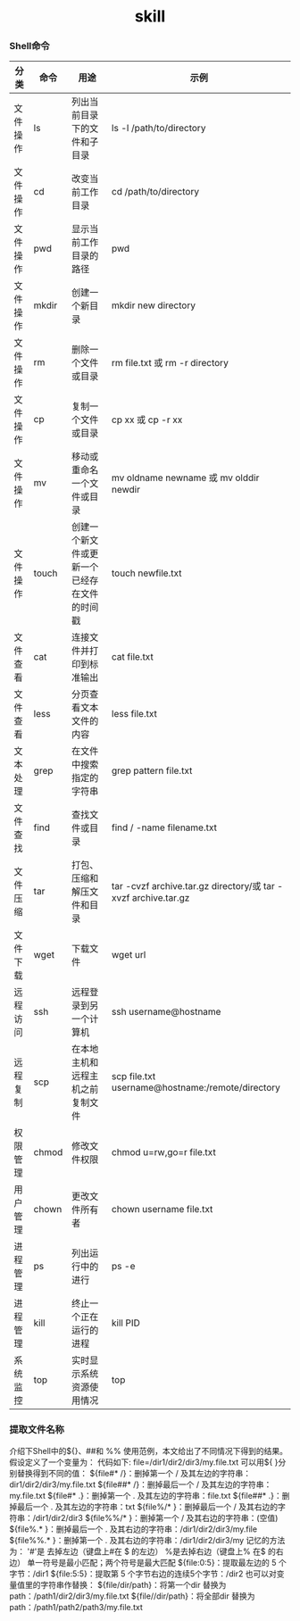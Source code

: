 
<h1 align = "center" style="color: #000000">skill</h1>

### Shell命令

| 分类 | 命令 | 用途 | 示例 |
| --- | --- | --- | --- |
| 文件操作 | ls | 列出当前目录下的文件和子目录 | ls -l /path/to/directory |
| 文件操作 | cd | 改变当前工作目录 | cd /path/to/directory |
| 文件操作 | pwd | 显示当前工作目录的路径 | pwd |
| 文件操作 | mkdir | 创建一个新目录 | mkdir new directory |
| 文件操作 | rm | 删除一个文件或目录 | rm file.txt 或 rm -r directory |
| 文件操作 | cp | 复制一个文件或目录 | cp xx 或 cp -r xx |
| 文件操作 | mv | 移动或重命名一个文件或目录 | mv oldname newname 或 mv olddir newdir |
| 文件操作 | touch | 创建一个新文件或更新一个已经存在文件的时间戳 | touch newfile.txt |
| 文件查看 | cat | 连接文件并打印到标准输出 | cat file.txt |
| 文件查看 | less | 分页查看文本文件的内容 | less file.txt |
| 文本处理 | grep | 在文件中搜索指定的字符串 | grep pattern file.txt |
| 文件查找 | find | 查找文件或目录 | find / -name filename.txt |
| 文件压缩 | tar | 打包、压缩和解压文件和目录 | tar -cvzf archive.tar.gz directory/或 tar -xvzf archive.tar.gz |
| 文件下载 | wget | 下载文件 | wget url |
| 远程访问 | ssh | 远程登录到另一个计算机 | ssh username@hostname |
| 远程复制 | scp | 在本地主机和远程主机之前复制文件 | scp file.txt username@hostname:/remote/directory |
| 权限管理 | chmod | 修改文件权限 | chmod u=rw,go=r file.txt |
| 用户管理 | chown | 更改文件所有者 | chown username file.txt |
| 进程管理 | ps | 列出运行中的进行 | ps -e |
| 进程管理 | kill | 终止一个正在运行的进程 | kill PID |
| 系统监控 | top | 实时显示系统资源使用情况 | top |

### 提取文件名称
介绍下Shell中的${}、##和 %% 使用范例，本文给出了不同情况下得到的结果。
假设定义了一个变量为：
代码如下:
file=/dir1/dir2/dir3/my.file.txt
可以用${ }分别替换得到不同的值：
${file#* /}：删掉第一个 / 及其左边的字符串：dir1/dir2/dir3/my.file.txt
${file##* /}：删掉最后一个 /  及其左边的字符串：my.file.txt
${file#* .}：删掉第一个 .  及其左边的字符串：file.txt
${file##* .}：删掉最后一个 .  及其左边的字符串：txt
${file%/* }：删掉最后一个  /  及其右边的字符串：/dir1/dir2/dir3
${file%%/* }：删掉第一个 /  及其右边的字符串：(空值)
${file%.* }：删掉最后一个  .  及其右边的字符串：/dir1/dir2/dir3/my.file
${file%%.* }：删掉第一个  .   及其右边的字符串：/dir1/dir2/dir3/my
记忆的方法为：
'#'是 去掉左边（键盘上#在 $ 的左边）
%是去掉右边（键盘上% 在$ 的右边）
单一符号是最小匹配；两个符号是最大匹配
${file:0:5}：提取最左边的 5 个字节：/dir1
${file:5:5}：提取第 5 个字节右边的连续5个字节：/dir2
也可以对变量值里的字符串作替换：
${file/dir/path}：将第一个dir 替换为path：/path1/dir2/dir3/my.file.txt
${file//dir/path}：将全部dir 替换为 path：/path1/path2/path3/my.file.txt
